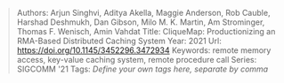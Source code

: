 > Authors: Arjun Singhvi, Aditya Akella, Maggie Anderson, Rob Cauble, Harshad Deshmukh, Dan Gibson, Milo M. K. Martin, Am Strominger, Thomas F. Wenisch, Amin Vahdat
> Title: CliqueMap: Productionizing an RMA-Based Distributed Caching System
> Year: 2021
> Url: https://doi.org/10.1145/3452296.3472934
> Keywords: remote memory access, key-value caching system, remote procedure call
> Series: SIGCOMM '21
> Tags: *Define your own tags here, separate by comma*